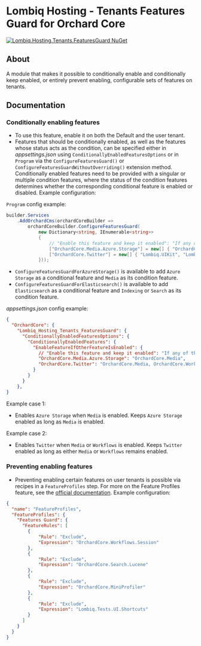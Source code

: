 # Lombiq Hosting - Tenants Features Guard for Orchard Core

[![Lombiq.Hosting.Tenants.FeaturesGuard NuGet](https://img.shields.io/nuget/v/Lombiq.Hosting.Tenants.FeaturesGuard?label=Lombiq.Hosting.Tenants.FeaturesGuard)](https://www.nuget.org/packages/Lombiq.Hosting.Tenants.FeaturesGuard/)

## About

A module that makes it possible to conditionally enable and conditionally keep enabled, or entirely prevent enabling, configurable sets of features on tenants.

## Documentation

### Conditionally enabling features

- To use this feature, enable it on both the Default and the user tenant.
- Features that should be conditionally enabled, as well as the features whose status acts as the condition, can be specified either in _appsettings.json_ using `ConditionallyEnabledFeaturesOptions` or in `Program` via the `ConfigureFeaturesGuard()` or `ConfigureFeaturesGuardWithoutOverriding()` extension method.
Conditionally enabled features need to be provided with a singular or multiple condition features, where the status of the condition features determines whether the corresponding conditional feature is enabled or disabled. Example configuration:

`Program` config example:

```c#
builder.Services
    .AddOrchardCms(orchardCoreBuilder =>
        orchardCoreBuilder.ConfigureFeaturesGuard(
            new Dictionary<string, IEnumerable<string>>
            {
                // "Enable this feature and keep it enabled": "If any of these features are enabled",
                ["OrchardCore.Media.Azure.Storage"] = new[] { "OrchardCore.Media" },
                ["OrchardCore.Twitter"] = new[] { "Lombiq.UIKit", "Lombiq.ChartJs" },
            }));
```

- `ConfigureFeaturesGuardForAzureStorage()` is available to add `Azure Storage` as a conditional feature and `Media` as its condition feature.
- `ConfigureFeaturesGuardForElasticsearch()` is available to add `Elasticsearch` as a conditional feature and `Indexing` or `Search` as its condition feature.

_appsettings.json_ config example:

```json
{
  "OrchardCore": {
    "Lombiq_Hosting_Tenants_FeaturesGuard": {
      "ConditionallyEnabledFeaturesOptions": {
        "ConditionallyEnabledFeatures": {
          "EnableFeatureIfOtherFeatureIsEnabled": {
            // "Enable this feature and keep it enabled": "If any of these features are enabled",
            "OrchardCore.Media.Azure.Storage": "OrchardCore.Media",
            "OrchardCore.Twitter": "OrchardCore.Media, OrchardCore.Workflows"
          }
        }
      }
    },
}
```

Example case 1:

- Enables `Azure Storage` when `Media` is enabled. Keeps `Azure Storage` enabled as long as `Media` is enabled.

Example case 2:

- Enables `Twitter` when `Media` or `Workflows` is enabled. Keeps `Twitter` enabled as long as either `Media` or `Workflows` remains enabled.

### Preventing enabling features

- Preventing enabling certain features on user tenants is possible via recipes in a `FeatureProfiles` step. For more on the Feature Profiles feature, see the [official documentation](https://docs.orchardcore.net/en/latest/docs/reference/modules/Tenants/#feature-profiles). Example configuration:

```json
{
  "name": "FeatureProfiles",
  "FeatureProfiles": {
    "Features Guard": {
      "FeatureRules": [
        {
            "Rule": "Exclude",
            "Expression": "OrchardCore.Workflows.Session"
        },
        {
            "Rule": "Exclude",
            "Expression": "OrchardCore.Search.Lucene"
        },
        {
            "Rule": "Exclude",
            "Expression": "OrchardCore.MiniProfiler"
        },
        {
            "Rule": "Exclude",
            "Expression": "Lombiq.Tests.UI.Shortcuts"
        }
      ]
    }
  }
}
```
